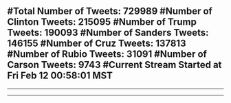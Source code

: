 #Total Number of Tweets: 729989 
#Number of Clinton Tweets: 215095
#Number of Trump Tweets: 190093
#Number of Sanders Tweets: 146155
#Number of Cruz Tweets: 137813
#Number of Rubio Tweets: 31091
#Number of Carson Tweets: 9743
#Current Stream Started at Fri Feb 12 00:58:01 MST
---
---
---
